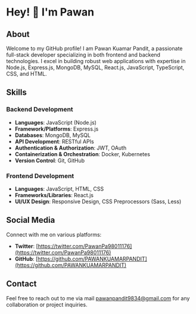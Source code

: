 # Hey! 👋 I'm Pawan  

## About  
Welcome to my GitHub profile! I am Pawan Kuamar Pandit, a passionate full-stack developer specializing in both frontend and backend technologies. I excel in building robust web applications with expertise in Node.js, Express.js, MongoDB, MySQL, React.js, JavaScript, TypeScript, CSS, and HTML.  

## Skills  

### Backend Development  
- **Languages**: JavaScript (Node.js)  
- **Framework/Platforms**: Express.js  
- **Databases**: MongoDB, MySQL  
- **API Development**: RESTful APIs  
- **Authentication & Authorization**: JWT, OAuth  
- **Containerization & Orchestration**: Docker, Kubernetes  
- **Version Control**: Git, GitHub  

### Frontend Development  
- **Languages**: JavaScript, HTML, CSS  
- **Frameworks/Libraries**: React.js  
- **UI/UX Design**: Responsive Design, CSS Preprocessors (Sass, Less)  

## Social Media  
Connect with me on various platforms:  

- **Twitter**: [https://twitter.com/PawanPa98011176](https://twitter.com/PawanPa98011176)  
- **GitHub**: [https://github.com/PAWANKUAMARPANDIT](https://github.com/PAWANKUAMARPANDIT)  

## Contact  
Feel free to reach out to me via mail [pawanpandit9834@gmail.com](pawanpandit9834@gmail.com) for any collaboration or project inquiries.  
